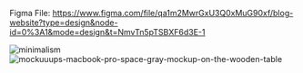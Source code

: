 Figma File: https://www.figma.com/file/qa1m2MwrGxU3Q0xMuG90xf/blog-website?type=design&node-id=0%3A1&mode=design&t=NmvTn5pTSBXF6d3E-1

![minimalism](https://github.com/Manvanthakash/TrendLoop-A-Blog-website/assets/145033766/35d292ef-c021-4e7a-b996-70ee0185296e)
![mockuuups-macbook-pro-space-gray-mockup-on-the-wooden-table](https://github.com/Manvanthakash/TrendLoop-A-Blog-website/assets/145033766/52f3d560-b845-4354-a1e4-9e313152eef3)
